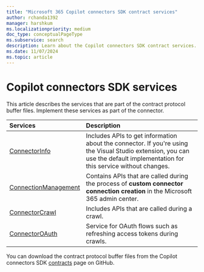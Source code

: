 ```yaml
---
title: "Microsoft 365 Copilot connectors SDK contract services"
author: rchanda1392
manager: harshkum
ms.localizationpriority: medium
doc_type: conceptualPageType
ms.subservice: search
description: Learn about the Copilot connectors SDK contract services.
ms.date: 11/07/2024
ms.topic: article
---
```


# Copilot connectors SDK services

This article describes the services that are part of the contract protocol buffer files. Implement these services as part of the connector.

|Services |Description |
|:----------|:-------------|
|[ConnectorInfo](/graph/custom-connector-sdk-contracts-connectorinfo) |Includes APIs to get information about the connector. If you're using the Visual Studio extension, you can use the default implementation for this service without changes. |
|[ConnectionManagement](/graph/custom-connector-sdk-contracts-connectionmanagement) |Contains APIs that are called during the process of **custom connector connection creation** in the Microsoft 365 admin center. |
|[ConnectorCrawl](/graph/custom-connector-sdk-contracts-connectorcrawler) |Includes APIs that are called during a crawl. |
|[ConnectorOAuth](/graph/custom-connector-sdk-contracts-connectoroauth) |Service for OAuth flows such as refreshing access tokens during crawls. |

You can download the contract protocol buffer files from the Copilot connectors SDK [contracts](https://github.com/microsoftgraph/msgraph-connectors-sdk/tree/main/Contracts) page on GitHub.

